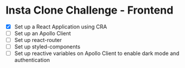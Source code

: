 # Insta Clone Challenge - Frontend

- [x] Set up a React Application using CRA
- [ ] Set up an Apollo Client
- [ ] Set up react-router
- [ ] Set up styled-components
- [ ] Set up reactive variables on Apollo Client to enable dark mode and authentication
